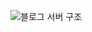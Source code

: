 ![블로그 서버 구조](https://user-images.githubusercontent.com/77447841/210567441-bd21d9a7-5ecc-417b-bfc8-efec5430d1c8.jpg)
